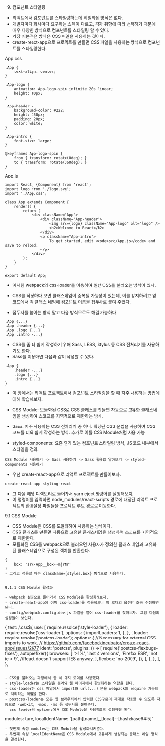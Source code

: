 9. 컴포넌트 스타일링

- 리액트에서 컴포넌트를 스타일링하는데 획일화된 방식은 없다.
- 개발자마다 회사마다 요구하는 스펙이 다르고, 각자 취향에 따라 선택하기 때문에 매우 다양한 방식으로 컴포넌트를 스타일링 할 수 있다.
- 가장 기본적은 방식은 CSS 파일을 사용하는 것이다.
- create-react-app으로 프로젝트를 만들면 CSS 파일을 사용하는 방식으로 컴포넌트를 스타일링한다.

App.css
```
.App {
	text-align: center;
}

.App-logo {
	animation: App-logo-spin infinite 20s linear;
	height: 80px;
}

.App-header {
	background-color: #222;
	height: 150px;
	padding: 20px;
	color: white;
}

.App-intro {
	font-size: large;
}

@keyframes App-logo-spin {
	from { transform: rotate(0deg); }
	to { transform: rotate(360deg); }
}
```

App.js
```
import React, {Component} from 'react';
import logo from './logo.svg';
import './App.css';

class App extends Component {
	render() {
		return (
			<div className="App">
				<div className="App-header">
					<img src={logo} className="App-logo" alt="logo" />
					<h2>Welcome to React</h2>
				</div>
				<p className="App-intro">
					To get started, edit <code>src/App.js</code> and save to reload.
				</p>
			</div>
		);
	}
}

export default App;
```
- 이처럼 webpack의 css-loader를 이용하여 일반 CSS를 불러오는 방식이 있다.
- CSS를 작성하다 보면 클래스네임이 중복될 가능성이 있는데, 이를 방지하려고 앞 코드에서 각 클래스 네임에 컴포넌트 이름을 접두사로 붙여 주었다.

- 접두사를 붙이는 방식 말고 다음 방식으로도 해결 가능하다
```
.App {...}
.App .header {...}
.App .logo {...}
.App .intro {...}
```
- CSS를 좀 더 쉽게 작성하기 위해 Sass, LESS, Stylus 등 CSS 전처리기를 사용하기도 한다.
- Sass를 이용하면 다음과 같이 작성할 수 있다.
```
.App {
	.header {...}
	.logo {...}
	.intro {...}
}
```
- 이 장에서는 리액트 프로젝트에서 컴포넌트 스타일링을 할 때 자주 사용하는 방법에 대해 학습해보자.

- CSS Module: 모듈화된 CSS로 CSS 클래스를 만들면 자동으로 고유한 클래스네임을 생성하여 스코프를 지역적으로 제한하는 방식.
- Sass: 자주 사용하는 CSS 전처리기 중 하나. 확장된 CSS 문법을 사용하여 CSS 코드를 더욱 쉽게 작성하는 방식. 추가로 이를 CSS Module처럼 사용 가능
- styled-components: 요즘 인기 있는 컴포넌트 스타일링 방식, JS 코드 내부에서 스타일을 정의.

```
CSS Module 사용하기 -> Sass 사용하기 -> Sass 활용법 알아보기 -> styled-components 사용하기
```

- 우선 create-react-app으로 리액트 프로젝트를 만들어보자.
```
create-react-app styling-react
```
- 그 다음 해당 디렉토리로 들어가서 yarn eject 명령어를 실행해보자.
- 이 명령어를 입력하면 node_modules/react-scripts 경로에 내장된 리액트 프로젝트의 환경설정 파일들을 프로젝트 루트 경로로 이동한다.



9.1 CSS Module

- CSS Module은 CSS를 모듈화하여 사용하는 방식이다.
- CSS 클래스를 만들면 자동으로 고유한 클래스네임을 생성하여 스코프를 지역적으로 제한한다.
- 모듈화된 CSS를 webpack으로 불러오면 사용자가 정의한 클래스 네임과 고유화된 클래스네임으로 구성된 객체를 반환한다.
```
{
	box: 'src-App__box--mjrNr'
}
- 그리고 적용할 때는 className={styles.box} 방식으로 사용한다.


9.1.1 CSS Module 활성화

- webpack 설정으로 들어가서 CSS Module을 활성화해보자.
- create-react-app에 이미 css-loader를 적용했으니 이 로더의 옵션만 조금 수정하면 된다.
- config/webpack.config.dev.js 파일을 열어 css-loader를 찾아보자. 그럼 다음의 설정들이 보인다.
```
{
test: /\.css$/,
use: [
	require.resolce('style-loader'),
	{
		loader: require.resolve('css-loader'),
		options: {
			importLoaders: 1,
		},
	},
	{
		loader: require.resolve('postcss-loader');
		options: {
			// Necessary for external CSS imports to work.
			// https://github.com/facebookincubator/create-react-app/issues/2677
			ident: 'postcss',
			plugins: () => [
				require('postcss-flexbugs-fixes'),
				autoprefixer({
					browsers: [
						'>1%',
						'last 4 versions',
						'Firefox ESR',
						'not ie < 9', //React doesn't support IE8 anyway.
					],
					flexbox: 'no-2009',
				}),
			],
		},
	},
	],
},
```

- CSS를 불러오는 과정에서 총 세 가지 로더를 사용했다. 
- style-loader는 스타일을 불러와 웹 페이지에서 활성화하는 역할을 한다.
- css-loader는 css 파일에서 import와 url(...) 문을 webpack의 require 기능으로 처리하는 역할을 한다.
- postcss-loader는 모든 웹 브라우저에서 입력한 CSS구문이 제대로 작동할 수 있도록 자동으로 -webkit, -mos, -ms 등 접두사를 붙여준다.
- css-loader의 options에서 CSS Module을 사용하도록 설정하면 된다.
```
modules: ture,
localIdentName: '[path][name]__[local]--[hash:base64:5]'
```
- 첫번째 속성 modules는 CSS Module을 활성화시켜준다.
- 두번째 속성 localIdentName은 CSS Module에서 고유하게 생성되는 클래스 네임 형식을 결정한다.
	

